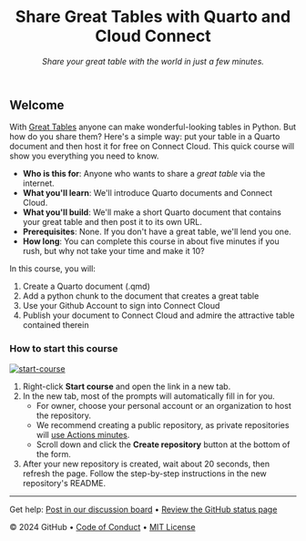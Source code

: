 <header>

<!--
  <<< Author notes: Course header >>>
  Include a 1280×640 image, course title in sentence case, and a concise description in emphasis.
  In your repository settings: enable template repository, add your 1280×640 social image, auto delete head branches.
  Add your open source license, GitHub uses MIT license.
-->

# Share Great Tables with Quarto and Cloud Connect

_Share your great table with the world in just a few minutes._

</header>

<!--
  <<< Author notes: Course start >>>
  Include start button, a note about Actions minutes,
  and tell the learner why they should take the course.
-->

## Welcome

With [Great Tables](https://posit-dev.github.io/great-tables/articles/intro.html) anyone can make wonderful-looking tables in Python. But how do you share them? Here's a simple way: put your table in a Quarto document and then host it for free on Connect Cloud. This quick course will show you everything you need to know.  

- **Who is this for**: Anyone who wants to share a _great table_ via the internet.
- **What you'll learn**: We'll introduce Quarto documents and Connect Cloud.
- **What you'll build**: We'll make a short Quarto document that contains your great table and then post it to its own URL.
- **Prerequisites**: None. If you don't have a great table, we'll lend you one.
- **How long**: You can complete this course in about five minutes if you rush, but why not take your time and make it 10?

In this course, you will:

1. Create a Quarto document (.qmd)
2. Add a python chunk to the document that creates a great table
3. Use your Github Account to sign into Connect Cloud
4. Publish your document to Connect Cloud and admire the attractive table contained therein

### How to start this course

<!-- For start course, run in JavaScript:
'https://github.com/new?' + new URLSearchParams({
  template_owner: 'skills',
  template_name: 'introduction-to-github',
  owner: '@me',
  name: 'skills-introduction-to-github',
  description: 'My clone repository',
  visibility: 'public',
}).toString()
-->

[![start-course](https://user-images.githubusercontent.com/1221423/235727646-4a590299-ffe5-480d-8cd5-8194ea184546.svg)](https://github.com/new?template_owner=skills&template_name=introduction-to-github&owner=%40me&name=skills-introduction-to-github&description=My+clone+repository&visibility=public)

1. Right-click **Start course** and open the link in a new tab.
2. In the new tab, most of the prompts will automatically fill in for you.
   - For owner, choose your personal account or an organization to host the repository.
   - We recommend creating a public repository, as private repositories will [use Actions minutes](https://docs.github.com/en/billing/managing-billing-for-github-actions/about-billing-for-github-actions).
   - Scroll down and click the **Create repository** button at the bottom of the form.
3. After your new repository is created, wait about 20 seconds, then refresh the page. Follow the step-by-step instructions in the new repository's README.

<footer>

<!--
  <<< Author notes: Footer >>>
  Add a link to get support, GitHub status page, code of conduct, license link.
-->

---

Get help: [Post in our discussion board](https://forum.posit.co/c/posit-professional-hosted/posit-connect-cloud/67) &bull; [Review the GitHub status page](https://www.githubstatus.com/)

&copy; 2024 GitHub &bull; [Code of Conduct](https://www.contributor-covenant.org/version/2/1/code_of_conduct/code_of_conduct.md) &bull; [MIT License](https://gh.io/mit)

</footer>
